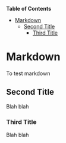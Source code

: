 <!-- START doctoc generated TOC please keep comment here to allow auto update -->
<!-- DON'T EDIT THIS SECTION, INSTEAD RE-RUN doctoc TO UPDATE -->
**Table of Contents**  

- [Markdown](#markdown)
  - [Second Title](#second-title)
    - [Third Title](#third-title)

<!-- END doctoc generated TOC please keep comment here to allow auto update -->

# Markdown
To test markdown

## Second Title
Blah blah

### Third Title
Blah blah 